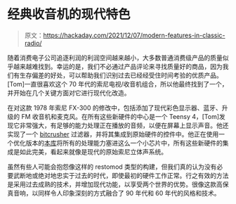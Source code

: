 # 经典收音机的现代特色

> 原文：<https://hackaday.com/2021/12/07/modern-features-in-classic-radio/>

随着消费电子公司追逐利润的利润空间越来越小，大多数普通消费级产品的质量似乎越来越难找到。幸运的是，我们不必通过产品评论来寻找质量好的商品，因为我们有生存偏差的好处，可以帮助我们识别过去已经经受住时间考验的优质产品。[Tom]一直很喜欢这个 70 年代的索尼电视/收音机组合，所以他最终找到了一个，并开始在几个关键方面对它进行现代化改造。

在对这款 1978 年索尼 FX-300 的修改中，包括添加了现代彩色显示器、蓝牙、升级的 FM 收音机和麦克风。在所有这些新硬件的中心是一个 Teensy 4，[Tom]发现它非常强大，有足够的能力处理正在播放的音频，以便在屏幕上显示声音。他还实现了一个 [bitcrusher](https://en.wikipedia.org/wiki/Bitcrusher) 过滤器，并将其集成到原始硬件的控件中。他正在使用一个优化版本的[本库](https://github.com/KurtE/ILI9341_t3n)将所有的处理能力塞进这么一个小芯片中，所有这些新硬件的集成是如此完美，看起来就像是现代的原始索尼立体声系统。

虽然有些人可能会抱怨像这样的 restomod 类型的构建，但我们真的认为没有必要武断地或绝对地忠实于过去的时代，即使最初的硬件工作正常。行之有效的方法是采用过去成熟的技术，并增加现代功能，以享受两个世界的优势。很像这款高保真音响，以同样令人印象深刻的方式融合了 90 年代和 60 年代的风格和技术。